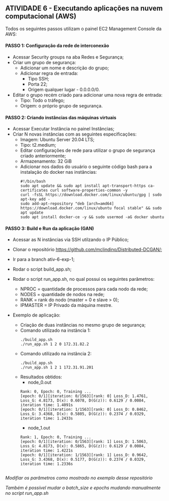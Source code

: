 ## ATIVIDADE 6 - Executando aplicações na nuvem computacional (AWS)
Todos os seguintes passos utilizam o painel EC2 Management Console da AWS: 

#### PASSO 1: Configuração da rede de interconexão

- Acessar Security groups na aba Redes e Segurança;
- Criar um grupo de segurança:
  - Adicionar um nome e descrição do grupo;
  - Adicionar regra de entrada:
    - Tipo SSH;
    - Porta 22;
    - Origem qualquer lugar - 0.0.0.0/0.
- Editar o grupo recém criado para adicionar uma nova regra de entrada:
  - Tipo: Todo o tráfego;
  - Origem: o próprio grupo de segurança.

#### PASSO 2: Criando instâncias das máquinas virtuais
- Acessar Executar Instância no painel Instâncias;
- Criar N novas instâncias com as seguintes especificações:
  - Imagem: Ubuntu Server 20.04 LTS;
  - Tipo: t2.medium;
  - Editar configurações de rede para utilizar o grupo de segurança criado anteriormente;
  - Armazenamento: 32 GiB
  - Adicionar nos dados do usuário o seguinte código bash para a instalação do docker nas instâncias:
    ```
    #!/bin/bash
    sudo apt update && sudo apt install apt-transport-https ca-certificates curl software-properties-common -y
    curl -fsSL https://download.docker.com/linux/ubuntu/gpg | sudo apt-key add -
    sudo add-apt-repository "deb [arch=amd64] https://download.docker.com/linux/ubuntu focal stable" && sudo apt update
    sudo apt install docker-ce -y && sudo usermod -aG docker ubuntu
    ```
    
#### PASSO 3: Build e Run da aplicação (GAN)
- Acessar as N instâncias via SSH utilzando o IP Público;
- Clonar o repositório https://github.com/mclindino/Distributed-DCGAN/;
- Ir para a branch ativ-6-exp-1;
- Rodar o script build_app.sh;
- Rodar o script run_app.sh, no qual possui os seguintes parâmetros:
  - NPROC = quantidade de processos para cada nodo da rede;
  - NODES = quantidade de nodos na rede;
  - RANK = rank do nodo (master = 0 e slave > 0);
  - IPMASTER = IP Privado da máquina mestre.
 
 - Exemplo de aplicação:
    - Criação de duas instâncias no mesmo grupo de segurança;
    - Comando utilizado na instância 1:
      ```
      ./build_app.sh
      ./run_app.sh 1 2 0 172.31.82.2
      ```
    - Comando utilizado na instância 2:
      ```
      ./build_app.sh
      ./run_app.sh 1 2 1 172.31.91.201
      ```
    - Resultados obtidos:
      - node_0.out
      ```
      Rank: 0, Epoch: 0, Training ...
      [epoch: 0/1][iteration: 0/1563][rank: 0] Loss_D: 1.4761, Loss_G: 4.8173, D(x): 0.6078, D(G(z)): 0.6129 / 0.0084, iteration time: 1.4091s
      [epoch: 0/1][iteration: 1/1563][rank: 0] Loss_D: 0.8462, Loss_G: 3.4368, D(x): 0.5805, D(G(z)): 0.2374 / 0.0329, iteration time: 1.2433s
      ```
      - node_1.out
      ```
      Rank: 1, Epoch: 0, Training ...
      [epoch: 0/1][iteration: 0/1563][rank: 1] Loss_D: 1.5063, Loss_G: 4.8173, D(x): 0.5865, D(G(z)): 0.6129 / 0.0084, iteration time: 1.4221s
      [epoch: 0/1][iteration: 1/1563][rank: 1] Loss_D: 0.9642, Loss_G: 3.4368, D(x): 0.5177, D(G(z)): 0.2374 / 0.0329, iteration time: 1.2336s
    ```
_Modifiar os parâmetros como mostrado no exemplo desse repositório_

_Também é possível mudar o batch_size e epochs mudando manualmente no script run_app.sh_

